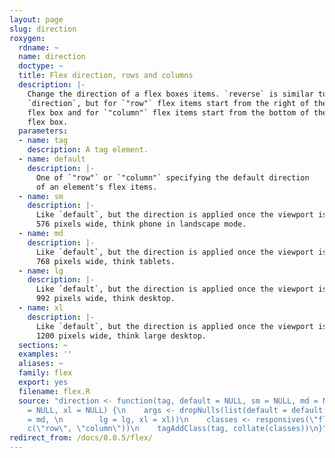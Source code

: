 ```yaml
---
layout: page
slug: direction
roxygen:
  rdname: ~
  name: direction
  doctype: ~
  title: Flex direction, rows and columns
  description: |-
    Change the direction of a flex boxes items. `reverse` is similar to
    `direction`, but for `"row"` flex items start from the right of the parent
    flex box and for `"column"` flex items start from the bottom of the parent
    flex box.
  parameters:
  - name: tag
    description: A tag element.
  - name: default
    description: |-
      One of `"row"` or `"column"` specifying the default direction
      of an element's flex items.
  - name: sm
    description: |-
      Like `default`, but the direction is applied once the viewport is
      576 pixels wide, think phone in landscape mode.
  - name: md
    description: |-
      Like `default`, but the direction is applied once the viewport is
      768 pixels wide, think tablets.
  - name: lg
    description: |-
      Like `default`, but the direction is applied once the viewport is
      992 pixels wide, think desktop.
  - name: xl
    description: |-
      Like `default`, but the direction is applied once the viewport is
      1200 pixels wide, think large desktop.
  sections: ~
  examples: ''
  aliases: ~
  family: flex
  export: yes
  filename: flex.R
  source: "direction <- function(tag, default = NULL, sm = NULL, md = NULL, \n    lg
    = NULL, xl = NULL) {\n    args <- dropNulls(list(default = default, sm = sm, md
    = md, \n        lg = lg, xl = xl))\n    classes <- responsives(\"flex\", args,
    c(\"row\", \"column\"))\n    tagAddClass(tag, collate(classes))\n}"
redirect_from: /docs/0.0.5/flex/
---
```

